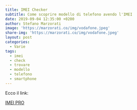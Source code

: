```yaml
---
title: IMEI Checker
subtitle: Come scoprire modello di telefono avendo l'IMEI
date: 2019-09-04 12:35:00 +0200
author: Stefano Marzorati
image: 'https://marzorati.co/img/vodafone.jpeg'
share-img: 'https://marzorati.co/img/vodafone.jpeg'
layout: post
categories:
  - Varie
tags:
  - imei
  - check
  - trovare
  - modello
  - telefono
  - smartphone
---
```

Ecco il link:   

<a href="http://www.imeipro.info/" target="_blank">IMEI PRO</a>
